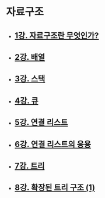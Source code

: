 # 자료구조

- ## [1강. 자료구조란 무엇인가?](./chapter1.md)

- ## [2강. 배열](./chapter2.md)

- ## [3강. 스택](./chapter3.md)

- ## [4강. 큐](./chapter4.md)

- ## [5강. 연결 리스트](./chapter5.md)

- ## [6강. 연결 리스트의 응용](./chapter6.md)

- ## [7강. 트리](./chapter7.md)

- ## [8강. 확장된 트리 구조 (1)](./chapter8.md)

  